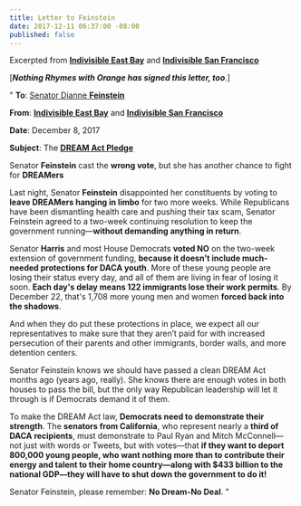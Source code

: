 ```yaml
---
title: Letter to Feinstein
date: 2017-12-11 06:37:00 -08:00
published: false
---
```


Excerpted from  [**Indivisible East Bay**](https://indivisibleeb.org/) and [**Indivisible San Francisco**](http://www.indivisiblesf.org/)

[***Nothing Rhymes with Orange has signed this letter, too***.]

"  **To**: [Senator Dianne **Feinstein**](https://www.feinstein.senate.gov/public/)

**From**: [**Indivisible East Bay**](https://indivisibleeb.org/) and [**Indivisible San Francisco**](http://www.indivisiblesf.org/)

**Date**: December 8, 2017

**Subject**: The **[DREAM Act Pledge](https://www.dreamerpledge.org/)**

Senator **Feinstein** cast the **wrong vote**, but she has another chance to fight for **DREAMers**

Last night, Senator **Feinstein** disappointed her constituents by voting to **leave DREAMers hanging in limbo** for two more weeks. While Republicans have been dismantling health care and pushing their tax scam, Senator Feinstein agreed to a two-week continuing resolution to keep the government running—**without demanding anything in return**.

Senator **Harris** and most House Democrats **voted NO** on the two-week extension of government funding, **because it doesn't include much-needed protections for DACA youth**. More of these young people are losing their status every day, and all of them are living in fear of losing it soon. **Each day's delay means 122 immigrants lose their work permits**. By December 22, that's 1,708 more young men and women **forced back into the shadows**.

And when they do put these protections in place, we expect all our representatives to make sure that they aren’t paid for with increased persecution of their parents and other immigrants, border walls, and more detention centers.

Senator Feinstein knows we should have passed a clean DREAM Act months ago (years ago, really). She knows there are enough votes in both houses to pass the bill, but the only way Republican leadership will let it through is if Democrats demand it of them.

To make the DREAM Act law, **Democrats need to demonstrate their strength**. The **senators from California**, who represent nearly a **third of DACA recipients**, must demonstrate to Paul Ryan and Mitch McConnell—not just with words or Tweets, but with votes—that **if they want to deport 800,000 young people, who want nothing more than to contribute their energy and talent to their home country—along with $433 billion to the national GDP—they will have to shut down the government to do it!**

Senator Feinstein, please remember: **No Dream-No Deal**.  "